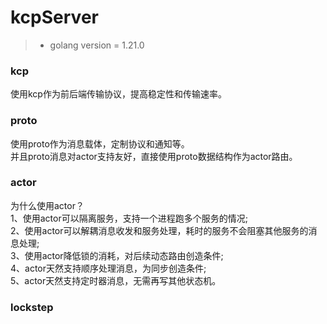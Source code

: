 # kcpServer

>+ golang version = 1.21.0

### kcp
使用kcp作为前后端传输协议，提高稳定性和传输速率。

### proto
使用proto作为消息载体，定制协议和通知等。  
并且proto消息对actor支持友好，直接使用proto数据结构作为actor路由。

### actor
为什么使用actor？  
1、使用actor可以隔离服务，支持一个进程跑多个服务的情况;  
2、使用actor可以解耦消息收发和服务处理，耗时的服务不会阻塞其他服务的消息处理;  
3、使用actor降低锁的消耗，对后续动态路由创造条件;  
4、actor天然支持顺序处理消息，为同步创造条件;  
5、actor天然支持定时器消息，无需再写其他状态机。

### lockstep